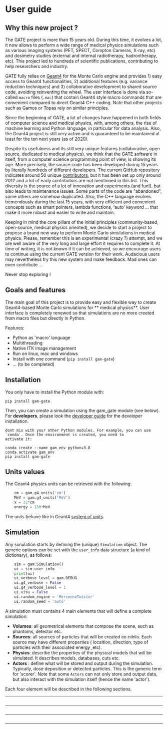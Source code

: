 # User guide

## Why this new project ?

The GATE project is more than 15 years old. During this time, it evolves a lot, it now allows to perform a wide range of
medical physics simulations such as various imaging systems (PET, SPECT, Compton Cameras, X-ray, etc) and dosimetry
studies (external and internal radiotherapy, hadrontherapy, etc). This project led to hundreds of scientific
publications, contributing to help researchers and industry.

GATE fully relies on [Geant4](http://www.geant4.org) for the Monte Carlo engine and provides 1) easy access to Geant4
functionalities, 2) additional features (e.g. variance reduction techniques) and 3) collaborative development to shared
source code, avoiding reinventing the wheel. The user interface is done via so-called `macro` files (`.mac`) that
contain Geant4 style macro commands that are convenient compared to direct Geant4 C++ coding. Note that other projects
such as Gamos or Topas rely on similar principles.

Since the beginning of GATE, a lot of changes have happened in both fields of computer science and medical physics,
with, among others, the rise of machine learning and Python language, in particular for data analysis. Also, the Geant4
project is still very active and is guaranteed to be maintained at least for the ten next years (as of 2020).

Despite its usefulness and its still very unique features (collaborative, open source, dedicated to medical physics), we
think that the GATE software in itself, from a computer science programming point of view, is showing its age. More
precisely, the source code has been developed during 15 years by literally hundreds of different developers. The current
GitHub repository indicates around 50 unique [contributors](https://github.com/OpenGATE/Gate/blob/develop/AUTHORS), but
it has been set up only around 2012 and a lot of early contributors are not mentioned in this list. This diversity is
the source of a lot of innovation and experiments (and fun!), but also leads to maintenance issues. Some parts of the
code are "abandoned", some others are somehow duplicated. Also, the C++ language evolves tremendously during the last 15
years, with very efficient and convenient concepts such as smart pointers, lambda functions, 'auto' keyword ... that
make it more robust and easier to write and maintain.

Keeping in mind the core pillars of the initial principles (community-based, open-source, medical physics oriented), we
decide to start a project to propose a brand new way to perform Monte Carlo simulations in medical physics. Please,
remember this is an experimental (crazy ?) attempt, and we are well aware of the very long and large effort it requires
to complete it. At time of writing, it is not known if it can be achieved, so we encourage users to continue using the
current GATE version for their work. Audacious users may nevertheless try this new system and make feedback. Mad ones
can even contribute ...

Never stop exploring !

## Goals and features

The main goal of this project is to provide easy and flexible way to create Geant4-based Monte Carlo simulations for **
medical physics**. User interface is completely renewed so that simulations are no more created from macro files but
directly in Python.

Features:

- Python as 'macro' language
- Multithreading
- Native ITK image management
- Run on linux, mac and windows
- Install with one command (`pip install gam-gate`)
- ... (to be completed)

## Installation

You only have to install the Python module with:

    pip install gam-gate

Then, you can create a simulation using the gam_gate module (see below). For **developers**, please look
the [developer guide](developer_guide) for the developer installation.

```{tip} We highly recommend creating a specific python environment to 1) be sure all dependencies are handled properly and 2)
dont mix with your other Python modules. For example, you can use `conda`. Once the environment is created, you need to
activate it:
```

    conda create --name gam_env python=3.8
    conda activate gam_env
    pip install gam-gate

## Units values

The Geant4 physics units can be retrieved with the following:

```python
    cm = gam.g4_units('cm')
    MeV = gam.g4_units('MeV')
    x = 32*cm
    energy = 150*MeV
```

The units behave like in
Geant4 [system of units](https://geant4.web.cern.ch/sites/default/files/geant4/collaboration/working_groups/electromagnetic/gallery/units/SystemOfUnits.html).

## Simulation

Any simulation starts by defining the (unique) `Simulation` object. The generic options can be set with the `user_info`
data structure (a kind of dictionary), as follows:

```python
    sim = gam.Simulation()
    ui = sim.user_info
    print(ui)
    ui.verbose_level = gam.DEBUG
    ui.g4_verbose = False
    ui.g4_verbose_level = 1
    ui.visu = False
    ui.random_engine = 'MersenneTwister'
    ui.random_seed = 'auto'
```

A simulation must contains 4 main elements that will define a complete simulation:

- **Volumes**: all geometrical elements that compose the scene, such as phantoms, detector etc.
- **Sources**: all sources of particles that will be created ex-nihilo. Each source may have different properties (
  localtion, direction, type of particles with their associated energy ,etc).
- **Physics**: describe the properties of the physical models that will be simulated. It describes models, databases,
  cuts etc.
- **Actors** : define what will be stored and output during the simulation. Typically, dose deposition or detected
  particles. This is the generic term for 'scorer'. Note that some `Actors` can not only store and output data, but also
  interact with the simulation itself (hence the name 'actor').

Each four element will be described in the following sections.



------------

```{include} user_guide_volumes.md
```

------------

```{include} user_guide_sources.md
```

------------

```{include} user_guide_physics.md
```

------------

```{include} user_guide_actors.md
```


